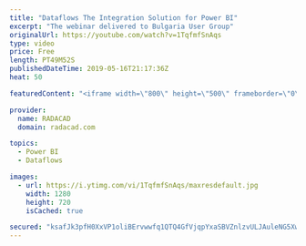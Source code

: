 ```yaml
---
title: "Dataflows The Integration Solution for Power BI"
excerpt: "The webinar delivered to Bulgaria User Group"
originalUrl: https://youtube.com/watch?v=1TqfmfSnAqs
type: video
price: Free
length: PT49M52S
publishedDateTime: 2019-05-16T21:17:36Z
heat: 50

featuredContent: "<iframe width=\"800\" height=\"500\" frameborder=\"0\" src=\"https://www.youtube.com/embed/1TqfmfSnAqs\" allow=\"accelerometer; autoplay; encrypted-media; gyroscope; picture-in-picture\" allowfullscreen></iframe>"

provider:
  name: RADACAD
  domain: radacad.com

topics:
  - Power BI
  - Dataflows

images:
  - url: https://i.ytimg.com/vi/1TqfmfSnAqs/maxresdefault.jpg
    width: 1280
    height: 720
    isCached: true

secured: "ksafJk3pfH0XxVP1oliBErvwwfq1QTQ4GfVjqpYxaSBVZnlzvULJAuleNG5Xwo24NLmXfvRzMSGrmoDR5UR9/BF5yFTQR4z+HeSM7KTM0WqDdoh0PlCeb6EhienGpzzIhtYf4R5Me+Vi2G3eLQ3l+++9upgqUE9ci79Wm7850Gcf42OIxBAJba/MZG//f37gTyv9V2L+2LONNS8BYjVKjcJurqNuw/or6sfdnTg14CeqXIGnTi6Ab+dCUNo/9XgN07KlhP15aJhfsxBfmNsm+Jl9iXV5PFkGCphpvPrMSyOdrBk6qyVXYcahk3c+7P4ro9Vrc0LlWObOM4QP/ZQ7lbA2IImS2LuKdYy29wIASu5QBqY6yn27HWup+8EK+/G6z6uOMr4r/0/vn2BmcI35IkdpoEqM3WMJcdbyyz6ID8w=;rxppsvc90apuyq3PnktcCg=="
---
```



